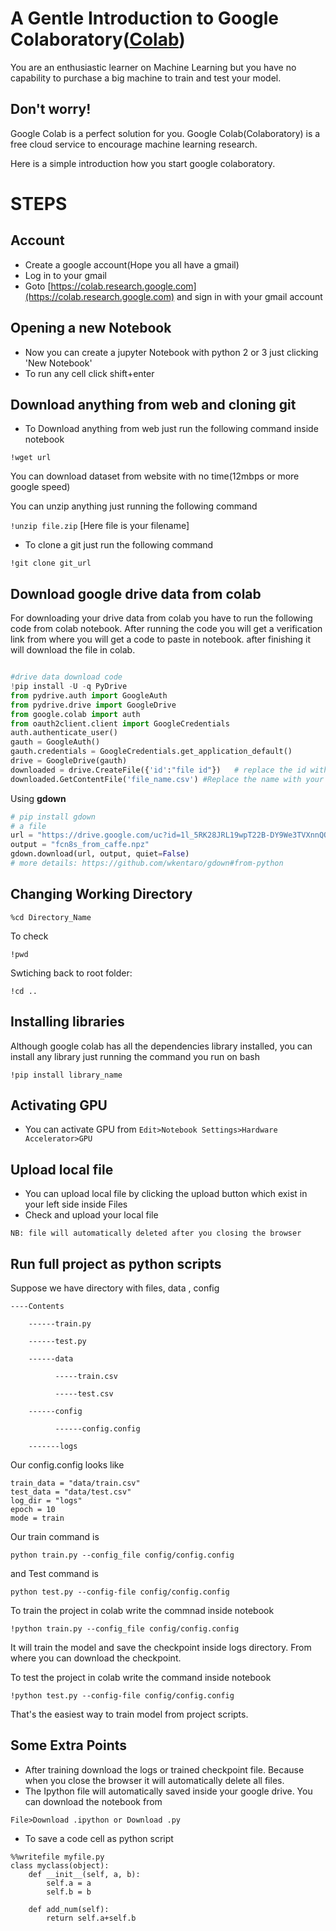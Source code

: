 # A Gentle Introduction to Google Colaboratory([Colab](https://colab.research.google.com))

You are an enthusiastic learner on Machine Learning but you have no capability to purchase a big machine to train and test your model.

## Don't worry! 

Google Colab is a perfect solution for you. Google Colab(Colaboratory) is a free cloud service to encourage machine learning research.

Here is a simple introduction how you start google colaboratory. 

# STEPS

## Account

* Create a google account(Hope you all have a gmail)
* Log in to your gmail
* Goto [https://colab.research.google.com](https://colab.research.google.com) and sign in with your gmail account

## Opening a new Notebook

* Now you can create a jupyter Notebook with python 2 or 3 just clicking 'New Notebook'
* To run any cell click shift+enter

## Download anything from web and cloning git

* To Download anything from web just run the following command inside notebook

```!wget url```

You can download dataset from website with no time(12mbps or more google speed)

You can unzip anything just running the following command

```!unzip file.zip```  [Here file is your filename]

* To clone a git just run the following command

```!git clone git_url```

## Download google drive data from colab

For downloading your drive data from colab you have to run the following code from colab notebook. After running the code you will get a verification link from where you will get a code to paste in notebook. after finishing it will download the file in colab.

```py

#drive data download code
!pip install -U -q PyDrive
from pydrive.auth import GoogleAuth
from pydrive.drive import GoogleDrive
from google.colab import auth
from oauth2client.client import GoogleCredentials
auth.authenticate_user()
gauth = GoogleAuth()
gauth.credentials = GoogleCredentials.get_application_default()
drive = GoogleDrive(gauth)
downloaded = drive.CreateFile({'id':"file id"})   # replace the id with id of file you want to access
downloaded.GetContentFile('file_name.csv') #Replace the name with your file name

```

Using __gdown__
```py
# pip install gdown
# a file
url = "https://drive.google.com/uc?id=1l_5RK28JRL19wpT22B-DY9We3TVXnnQQ"
output = "fcn8s_from_caffe.npz"
gdown.download(url, output, quiet=False)
# more details: https://github.com/wkentaro/gdown#from-python
```

## Changing Working Directory

```
%cd Directory_Name

```

To check 

```
!pwd

```

Swtiching back to root folder:

```
!cd ..
```

## Installing libraries
Although google colab has all the dependencies library installed, you can install any library just running the command you run on bash

```!pip install library_name```

## Activating GPU
* You can activate GPU from ```Edit>Notebook Settings>Hardware Accelerator>GPU```

## Upload local file

* You can upload local file by clicking the upload button which exist in your left side inside Files
* Check and upload your local file

```NB: file will automatically deleted after you closing the browser```

## Run full project as python scripts
Suppose we have directory with files, data , config

```
----Contents

    ------train.py
    
    ------test.py
    
    ------data
    
          -----train.csv
          
          -----test.csv
          
    ------config
    
          ------config.config
          
    -------logs
```

Our config.config looks like

```
train_data = "data/train.csv"
test_data = "data/test.csv"
log_dir = "logs"
epoch = 10
mode = train

```

Our train command is 

```python train.py --config_file config/config.config```

and Test command is 

```python test.py --config-file config/config.config```

To train the project in colab write the commnad inside notebook

```!python train.py --config_file config/config.config```

It will train the model and save the checkpoint inside logs directory. From where you can download the checkpoint. 

To test the project in colab write the command inside notebook

```!python test.py --config-file config/config.config```

That's the easiest way to train model from project scripts. 


## Some Extra Points
* After training download the logs or trained checkpoint file. Because when you close the browser it will automatically delete all files. 
* The Ipython file will automatically saved inside your google drive. You can download the notebook from

```File>Download .ipython or Download .py```

* To save a code cell as python script

```
%%writefile myfile.py
class myclass(object):
    def __init__(self, a, b):
        self.a = a
        self.b = b
        
    def add_num(self):
        return self.a+self.b
        
```



